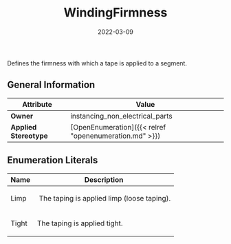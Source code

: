﻿---
title: WindingFirmness
toc: false
type: specs
date: "2022-03-09"
draft: false
specification: VEC
version: 2.0.0
documentType: "Recommendation"
elementType: Class
classes:
  - WindingFirmness
menu_name: vec-2.0.0
---
<p> Defines the firmness with which a tape is applied to a segment.      </p>

## General Information

| Attribute               | Value |
|-------------------------|-------|
| **Owner**               | instancing_non_electrical_parts |
| **Applied Stereotype**  | [OpenEnumeration]({{< relref "openenumeration.md" >}})<br/>  |

## Enumeration Literals
| Name          | **Description** |
|---------------|-----------------|
| Limp | <p> &#160;The taping is applied limp (loose taping).      </p> |
| Tight | <p> The taping is applied tight.      </p> |
